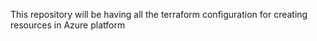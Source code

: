 This repository will be having all the terraform configuration for creating resources in Azure platform